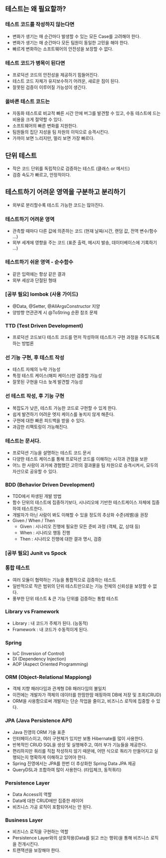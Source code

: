 ## 테스트는 왜 필요할까?

### 테스트 코드를 작성하지 않는다면
 - 변화가 생기는 매 순간마다 발생할 수 있는 모든 Case를 고려해야 한다.
 - 변화가 생기는 매 순간마다 모든 팀원이 동일한 고민을 해야 한다.
 - 빠르게 변화하는 소프트웨어의 안전성을 보장할 수 없다.

### 테스트 코드가 병목이 된다면
 - 프로덕션 코드의 안전성을 제공하기 힘들어진다.
 - 테스트 코드 자체가 유지보수하기 어려운, 새로운 짐이 된다.
 - 잘못된 검증이 이루어질 가능성이 생긴다.

### 올바른 테스트 코드는
 - 자동화 테스트로 비교적 빠른 시간 안에 버그를 발견할 수 있고, 수동 테스트에 드는 비용을 크게 절약할 수 있다.
 - 소프트웨어의 빠른 변화를 지원한다.
 - 팀원들의 집단 지성을 팀 차원의 이익으로 승격시킨다.
 - 가까이 보면 느리지만, 멀리 보면 가장 빠르다.


## 단위 테스트
- 작은 코드 단위를 독립적으로 검증하는 테스트 (클래스 or 메서드)
- 검증 속도가 빠르고, 안정적이다.


## 테스트하기 어려운 영역을 구분하고 분리하기
- 외부로 분리할수록 테스트 가능한 코드는 많아진다.

### 테스트하기 어려운 영역
- 관측할 때마다 다른 값에 의존하는 코드 (현재 날짜/시간, 랜덤 값, 전역 변수/함수 ...)
- 외부 세계에 영향을 주는 코드 (표준 출력, 메시지 발송, 데이터베이스에 기록하기 ...)

### 테스트하기 쉬운 영역 - 순수함수
- 같은 입력에는 항상 같은 결과
- 외부 세상과 단절된 형태

### [공부 필요] lombok (사용 가이드)
- @Data, @Setter, @AllArgsConstructor 지양
- 양방향 연관관계 시 @ToString 순환 참조 문제

### TTD (Test Driven Development)
- 프로덕션 코드보다 테스트 코드를 먼저 작성하여 테스트가 구현 과정을 주도하도록 하는 방법론

### 선 기능 구현, 후 테스트 작성
- 테스트 자체의 누락 가능성
- 특정 테스트 케이스(해피 케이스)만 검증할 가능성
- 잘못된 구현을 다소 늦게 발견할 가능성

### 선 테스트 작성, 후 기능 구현
- 복잡도가 낮은, 테스트 가능한 코드로 구현할 수 있게 한다.
- 쉽게 발견하기 어려운 엣지 케이스를 놓치지 않게 해준다.
- 구현에 대한 빠른 피드백을 받을 수 있다.
- 과감한 리팩토링이 가능해진다.

### 테스트는 문서다.
- 프로덕션 기능을 설명하는 테스트 코드 문서
- 다양한 테스트 케이스를 통해 프로덕션 코드를 이해하는 시각과 관점을 보완
- 어느 한 사람이 과거에 경험했던 고민의 결과물을 팀 차원으로 승격시켜서, 모두의 자산으로 공유할 수 있다.

### BDD (Behavior Driven Development)
- TDD에서 파생된 개발 방법
- 함수 단위의 테스트에 집중하기보다, 시나리오에 기반한 테스트케이스 자체에 집중하여 테스트한다.
- 개발자가 아닌 사람이 봐도 이해할 수 있을 정도의 추상화 수준(레벨)을 권장
- Given / When / Then
  - Given : 시나리오 진행에 필요한 모든 준비 과정 (객체, 값, 상태 등)
  - When : 시나리오 행동 진행
  - Then : 시나리오 진행에 대한 결과 명시, 검증

### [공부 필요] Junit vs Spock

### 통합 테스트
- 여러 모듈이 협력하는 기능을 통합적으로 검증하는 테스트
- 일반적으로 작은 범위의 단위 테스트만으로는 기능 전체의 신뢰성을 보장할 수 없다.
- 풍부한 단위 테스트 & 큰 기능 단위를 검증하는 통합 테스트

### Library vs Framework
- Library : 내 코드가 주체가 된다. (능동적)
- Framework : 내 코드가 수동적이게 된다.

### Spring
- IoC (Inversion of Control)
- DI (Dependency Injection)
- AOP (Aspect Oriented Programming)

### ORM (Object-Relational Mappiong)
- 객체 지향 패러다임과 관계형 DB 패러다임의 불일치
- 이전에는 개발자가 객체의 데이터를 한땀한땀 매핑하여 DB에 저장 및 조회(CRUD)
- ORM을 사용함으로써 개발자는 단순 작업을 줄이고, 비즈니스 로직에 집중할 수 있다.

### JPA (Java Persistence API) 
- Java 진영의 ORM 기술 표준
- 인터페이스이고, 여러 구현체가 있지만 보통 Hibernate를 많이 사용한다.
- 반복적인 CRUD SQL을 생성 및 실행해주고, 여러 부가 기능들을 제공한다.
- 편리하지만 쿼리를 직접 작성하지 않기 때문에, 어떤 식으로 쿼리가 만들어지고 실행되는지 명확하게 이해하고 있어야 한다.
- Spring 진영에서는 JPA를 한번 더 추상화한 Spring Data JPA 제공
- QueryDSL과 조합하여 많이 사용한다. (타입체크, 동적쿼리)

### Persistence Layer
- Data Access의 역할
- Data에 대한 CRUD에만 집중한 레이어
- 비즈니스 가공 로직이 포함되어서는 안 된다.

### Business Layer
- 비즈니스 로직을 구현하는 역할
- Persistence Layer와의 상호작용(Data를 읽고 쓰는 행위)을 통해 비즈니스 로직을 전개시킨다.
- 트랜잭션을 보장해야 한다.

